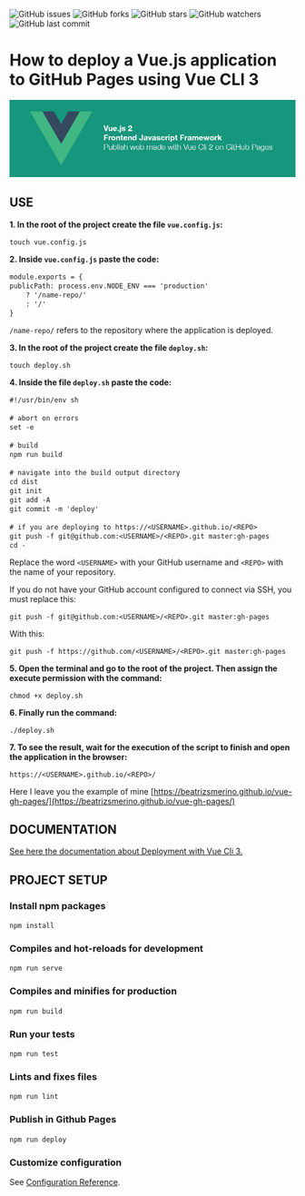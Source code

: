 ![GitHub issues](https://img.shields.io/github/issues/beatrizsmerino/vue-gh-pages)
![GitHub forks](https://img.shields.io/github/forks/beatrizsmerino/vue-gh-pages)
![GitHub stars](https://img.shields.io/github/stars/beatrizsmerino/vue-gh-pages)
![GitHub watchers](https://img.shields.io/github/watchers/beatrizsmerino/vue-gh-pages)
![GitHub last commit](https://img.shields.io/github/last-commit/beatrizsmerino/vue-gh-pages)
# How to deploy a Vue.js application to GitHub Pages using Vue CLI 3

![vue-gh-pages gh-pages](https://github.com/beatrizsmerino/vue-gh-pages/blob/master/README/images/vue-gh-pages.jpg)

## USE

**1. In the root of the project create the file `vue.config.js`:**
```
touch vue.config.js
```


**2. Inside `vue.config.js` paste the code:** 
```
module.exports = {
publicPath: process.env.NODE_ENV === 'production'
	? '/name-repo/'
	: '/'
}
```

`/name-repo/` refers to the repository where the application is deployed.


**3. In the root of the project create the file `deploy.sh`:** 
```
touch deploy.sh
```


**4. Inside the file `deploy.sh` paste the code:** 
```
#!/usr/bin/env sh

# abort on errors
set -e

# build
npm run build

# navigate into the build output directory
cd dist
git init
git add -A
git commit -m 'deploy'

# if you are deploying to https://<USERNAME>.github.io/<REPO>
git push -f git@github.com:<USERNAME>/<REPO>.git master:gh-pages
cd -
```

Replace the word `<USERNAME>` with your GitHub username and `<REPO>` with the name of your repository.

If you do not have your GitHub account configured to connect via SSH, you must replace this:  
```
git push -f git@github.com:<USERNAME>/<REPO>.git master:gh-pages
```

With this:  
```
git push -f https://github.com/<USERNAME>/<REPO>.git master:gh-pages
```


**5. Open the terminal and go to the root of the project. Then assign the execute permission with the command:**
```
chmod +x deploy.sh
```

**6. Finally run the command:**  
```
./deploy.sh
```

**7. To see the result, wait for the execution of the script to finish and open the application in the browser:**
```
https://<USERNAME>.github.io/<REPO>/
```

Here I leave you the example of mine [https://beatrizsmerino.github.io/vue-gh-pages/](https://beatrizsmerino.github.io/vue-gh-pages/)

## DOCUMENTATION
[See here the documentation about Deployment with Vue Cli 3.](https://cli.vuejs.org/guide/deployment.html#github-pages)

## PROJECT SETUP

### Install npm packages
```
npm install
```

### Compiles and hot-reloads for development

```
npm run serve
```

### Compiles and minifies for production

```
npm run build
```

### Run your tests

```
npm run test
```

### Lints and fixes files

```
npm run lint
```

### Publish in Github Pages

```
npm run deploy
```

### Customize configuration

See [Configuration Reference](https://cli.vuejs.org/config/).
